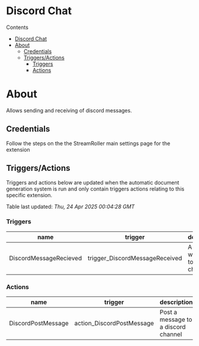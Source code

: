 <!-- this file will be auto updated for triggers and actions when the apidocs automatic
document builder is run.
To have the triggers and actions inserted do not remove the tags 'ReplaceTAGFor...' below
To run go to 'StreamRoller\docs\apidocs' and run 'node readmebuilder.mjs'
The script will parse files in the extensions directory looking for "triggersandactions ="
if found it will attempt to load hte file and use the exported 'triggersandactions' variable
to create the tables shown in the parsed README.md files
This was the only way I could find to autoupdate the triggers and actions lists
 -->
# Discord Chat

Contents

- [Discord Chat](#discord-chat)
- [About](#about)
  - [Credentials](#credentials)
  - [Triggers/Actions](#triggersactions)
    - [Triggers](#triggers)
    - [Actions](#actions)

# About

Allows sending and receiving of discord messages.

## Credentials

Follow the steps on the the StreamRoller main settings page for the extension

## Triggers/Actions



Triggers and actions below are updated when the automatic document generation system is run and only contain triggers actions relating to this specific extension.

Table last updated: *Thu, 24 Apr 2025 00:04:28 GMT*

### Triggers

| name | trigger | description |
| --- | --- | --- |
| DiscordMessageRecieved | trigger_DiscordMessageReceived | A message was posted to a discord chat room |


### Actions

| name | trigger | description |
| --- | --- | --- |
| DiscordPostMessage | action_DiscordPostMessage | Post a message to a discord channel |

